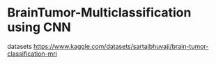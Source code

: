 # BrainTumor-Multiclassification using CNN
datasets https://www.kaggle.com/datasets/sartajbhuvaji/brain-tumor-classification-mri

